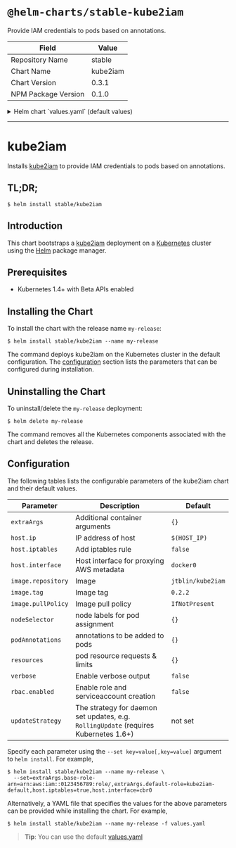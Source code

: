 # `@helm-charts/stable-kube2iam`

Provide IAM credentials to pods based on annotations.

| Field               | Value    |
| ------------------- | -------- |
| Repository Name     | stable   |
| Chart Name          | kube2iam |
| Chart Version       | 0.3.1    |
| NPM Package Version | 0.1.0    |

<details>

<summary>Helm chart `values.yaml` (default values)</summary>

```yaml
extraArgs: {}
#   base-role-arn: arn:aws:iam::0123456789:role/
#   default-role: kube2iam-default
#   api-server: ...
#   api-token: ...

host:
  ip: $(HOST_IP)
  iptables: false
  interface: docker0

image:
  repository: jtblin/kube2iam
  tag: 0.6.3
  pullPolicy: IfNotPresent

## Node labels for pod assignment
## Ref: https://kubernetes.io/docs/user-guide/node-selection/
##
nodeSelector: {}

## Annotations to be added to pods
##
podAnnotations: {}

resources:
  {}
  # limits:
  #   cpu: 4m
  #   memory: 16Mi
  # requests:
  #   cpu: 4m
  #   memory: 16Mi

verbose: false

rbac:
  enabled: false
```

</details>

---

# kube2iam

Installs [kube2iam](https://github.com/jtblin/kube2iam) to provide IAM credentials to pods based on annotations.

## TL;DR;

```console
$ helm install stable/kube2iam
```

## Introduction

This chart bootstraps a [kube2iam](https://github.com/jtblin/kube2iam) deployment on a [Kubernetes](http://kubernetes.io) cluster using the [Helm](https://helm.sh) package manager.

## Prerequisites

- Kubernetes 1.4+ with Beta APIs enabled

## Installing the Chart

To install the chart with the release name `my-release`:

```console
$ helm install stable/kube2iam --name my-release
```

The command deploys kube2iam on the Kubernetes cluster in the default configuration. The [configuration](#configuration) section lists the parameters that can be configured during installation.

## Uninstalling the Chart

To uninstall/delete the `my-release` deployment:

```console
$ helm delete my-release
```

The command removes all the Kubernetes components associated with the chart and deletes the release.

## Configuration

The following tables lists the configurable parameters of the kube2iam chart and their default values.

| Parameter          | Description                                                                          | Default           |
| ------------------ | ------------------------------------------------------------------------------------ | ----------------- |
| `extraArgs`        | Additional container arguments                                                       | `{}`              |
| `host.ip`          | IP address of host                                                                   | `$(HOST_IP)`      |
| `host.iptables`    | Add iptables rule                                                                    | `false`           |
| `host.interface`   | Host interface for proxying AWS metadata                                             | `docker0`         |
| `image.repository` | Image                                                                                | `jtblin/kube2iam` |
| `image.tag`        | Image tag                                                                            | `0.2.2`           |
| `image.pullPolicy` | Image pull policy                                                                    | `IfNotPresent`    |
| `nodeSelector`     | node labels for pod assignment                                                       | `{}`              |
| `podAnnotations`   | annotations to be added to pods                                                      | `{}`              |
| `resources`        | pod resource requests & limits                                                       | `{}`              |
| `verbose`          | Enable verbose output                                                                | `false`           |
| `rbac.enabled`     | Enable role and serviceaccount creation                                              | `false`           |
| `updateStrategy`   | The strategy for daemon set updates, e.g. `RollingUpdate` (requires Kubernetes 1.6+) | not set           |

Specify each parameter using the `--set key=value[,key=value]` argument to `helm install`. For example,

```console
$ helm install stable/kube2iam --name my-release \
  --set=extraArgs.base-role-arn=arn:aws:iam::0123456789:role/,extraArgs.default-role=kube2iam-default,host.iptables=true,host.interface=cbr0
```

Alternatively, a YAML file that specifies the values for the above parameters can be provided while installing the chart. For example,

```console
$ helm install stable/kube2iam --name my-release -f values.yaml
```

> **Tip**: You can use the default [values.yaml](values.yaml)
